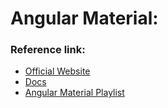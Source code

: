 # Angular Material:

### Reference link:
- [Official Website](https://material.angular.io/)
- [Docs](https://material.angular.io/components/categories)
- [Angular Material Playlist](
https://www.youtube.com/playlist?list=PLC3y8-rFHvwilEuCqFGTL5Gt5U6deIrsU)
